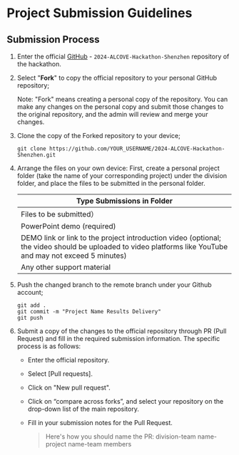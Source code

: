 # Project Submission Guidelines

## Submission Process

1. Enter the official [GitHub](https://github.com/ALCOVE-LAB/2024-ALCOVE-Hackathon-Shenzhen) - `2024-ALCOVE-Hackathon-Shenzhen` repository of the hackathon.

2. Select "**Fork**" to copy the official repository to your personal GitHub repository;

   Note: "Fork" means creating a personal copy of the repository. You can make any changes on the personal copy and submit those changes to the original repository, and the admin will review and merge your changes.

3. Clone the copy of the Forked repository to your device;

   ```
   git clone https://github.com/YOUR_USERNAME/2024-ALCOVE-Hackathon-Shenzhen.git
   ```

4. Arrange the files on your own device: First, create a personal project folder (take the name of your corresponding project) under the division folder, and place the files to be submitted in the personal folder.

   | Type Submissions in Folder                                                                                                                                |
   | --------------------------------------------------------------------------------------------------------------------------------------------------------- |
   | Files to be submitted）                                                                                                                                   |
   | PowerPoint demo (required)                                                                                                                                |
   | DEMO link or link to the project introduction video (optional; the video should be uploaded to video platforms like YouTube and may not exceed 5 minutes) |
   | Any other support material                                                                                                                                |

5. Push the changed branch to the remote branch under your Github account;

   ```
   git add .
   git commit -m "Project Name Results Delivery"
   git push
   ```

6. Submit a copy of the changes to the official repository through PR (Pull Request) and fill in the required submission information. The specific process is as follows:

   - Enter the official repository.

   - Select [Pull requests].

   - Click on "New pull request".

   - Click on “compare across forks”, and select your repository on the drop-down list of the main repository.

   - Fill in your submission notes for the Pull Request.

     > Here's how you should name the PR: division-team name-project name-team members
